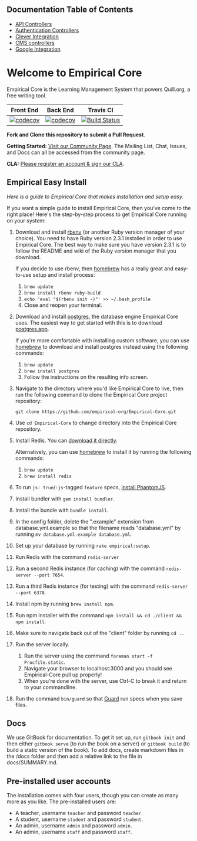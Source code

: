 ## Documentation Table of Contents

* [API Controllers](https://github.com/empirical-org/Empirical-Core/blob/develop/app/controllers/api/README.md)
* [Authentication Controllers](https://github.com/empirical-org/Empirical-Core/blob/develop/app/controllers/auth/README.md)
* [Clever Integration](https://github.com/empirical-org/Empirical-Core/blob/develop/app/services/clever_integration/README.md)
* [CMS controllers](https://github.com/empirical-org/Empirical-Core/blob/develop/app/controllers/cms/README.md)
* [Google Integration](https://github.com/empirical-org/Empirical-Core/blob/develop/app/services/google_integration/README.md)



# Welcome to Empirical Core 

Empirical Core is the Learning Management System that powers Quill.org, a free writing tool. 

|Front End|Back End|Travis CI|
|---|---|---|
|[![codecov](https://codecov.io/gh/empirical-org/Empirical-Core/branch/develop/graph/badge.svg?flag=jest)](https://codecov.io/gh/empirical-org/Empirical-Core)|[![codecov](https://codecov.io/gh/empirical-org/Empirical-Core/branch/develop/graph/badge.svg?flag=rspec)](https://codecov.io/gh/empirical-org/Empirical-Core)|[![Build Status](https://travis-ci.org/empirical-org/Empirical-Core.svg)](https://travis-ci.org/empirical-org/Empirical-Core)



**Fork and Clone this repository to submit a Pull Request**.

**Getting Started:** [Visit our Community Page](http://community.quill.org/teams/quill-lms/). The Mailing List, Chat, Issues, and Docs can all be accessed from the community page.

**CLA:** [Please register an account & sign our CLA](http://community.quill.org/signup/cla/).

## Empirical Easy Install

*Here is a guide to Empirical Core that makes installation and setup easy.*

If you want a simple guide to install Empirical Core, then you've come to the right place! Here's the step-by-step process to get Empirical Core running on your system:

1. Download and install [rbenv](https://github.com/sstephenson/rbenv) (or another Ruby version manager of your choice). You need to have Ruby version 2.3.1 installed in order to use Empirical Core. The best way to make sure you have version 2.3.1 is to follow the README and wiki of the Ruby version manager that you download.

    If you decide to use rbenv, then [homebrew](http://brew.sh/) has a really great and easy-to-use setup and install process:

    1. `brew update`
    2. `brew install rbenv ruby-build`
    3. `echo 'eval "$(rbenv init -)"' >> ~/.bash_profile`
    4. Close and reopen your terminal.

2. Download and install [postgres](http://www.postgresql.org/), the database engine Empirical Core uses. The easiest way to get started with this is to download [postgres.app](http://postgresapp.com/).

    If you're more comfortable with installing custom software, you can use [homebrew](http://brew.sh/) to download and install postgres instead using the following commands:

    1. `brew update`
    2. `brew install postgres`
    3. Follow the instructions on the resulting info screen.

3. Navigate to the directory where you'd like Empirical Core to live, then run the following command to clone the Empirical Core project repository:

    `git clone https://github.com/empirical-org/Empirical-Core.git`

4. Use `cd Empirical-Core` to change directory into the Empirical Core repository.

5. Install Redis. You can [download it directly](http://redis.io/download).

    Alternatively, you can use [homebrew](http://brew.sh/) to install it by running the following commands:

    1. `brew update`
    2. `brew install redis`

6. To run `js: true`/`:js`-tagged `feature` specs, [install PhantomJS](https://github.com/teampoltergeist/poltergeist#installing-phantomjs).

7. Install bundler with `gem install bundler`.

8. Install the bundle with `bundle install`.

9. In the config folder, delete the ".example" extension from database.yml.example so that the filename reads "database.yml" by running `mv database.yml.example database.yml`.

10. Set up your database by running `rake empirical:setup`.

11. Run Redis with the command `redis-server`

12. Run a second Redis instance (for caching) with the command `redis-server --port 7654`.

13. Run a third Redis instance (for testing) with the command `redis-server --port 6378`.

14. Install npm by running `brew install npm`.

15. Run npm installer with the command `npm install && cd ./client && npm install`.

16. Make sure to navigate back out of the "client" folder by running `cd ..`

17. Run the server locally.

    1. Run the server using the command `foreman start -f Procfile.static`.
    2. Navigate your browser to localhost:3000 and you should see Empirical-Core pull up properly!
    3. When you're done with the server, use Ctrl-C to break it and return to your commandline.

18. Run the command `bin/guard` so that [Guard](https://github.com/guard/guard-rspec) run
    specs when you save files.

## Docs

We use GitBook for documentation. To get it set up, run `gitbook init` and then either `gitbook serve` (to run the book on a server) or `gitbook build` (to build a static version of the book). To add docs, create markdown files in the /docs folder and then add a relative link to the file in docs/SUMMARY.md.

## Pre-installed user accounts

The installation comes with four users, though you can create as many more as you like. The pre-installed users are:

* A teacher, username `teacher` and password `teacher`.
* A student, username `student` and password `student`.
* An admin, username `admin` and password `admin`.
* An admin, username `staff` and password `staff`.
